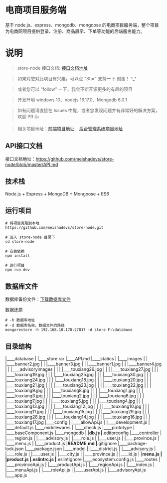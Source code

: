 # 电商项目服务端

基于 node.js、express、mongodb、mongoose 的电商项目服务端，整个项目为电商网项目提供登录、注册、商品展示、下单等功能的后端服务能力。

# 说明

> store-node 接口文档: [接口文档地址](https://github.com/meishadevs/store-node/blob/master/API.md) 

>  如果对您对此项目有兴趣，可以点 "Star" 支持一下 谢谢！ ^_^

>  或者您可以 "follow" 一下，我会不断开源更多的有趣的项目

>  开发环境 windows 10、nodejs 16.17.0、Mongodb 6.0.1

>  如有问题请直接在 Issues 中提，或者您发现问题并有非常好的解决方案，欢迎 PR 👍

>  相关项目地址：[前端项目地址](https://github.com/meishadevs/store-vue) &nbsp;&nbsp; [后台管理系统项目地址](https://github.com/meishadevs/store-admin)

## API接口文档

接口文档地址：https://github.com/meishadevs/store-node/blob/master/API.md

## 技术栈

Node.js + Express + MongoDB + Mongoose + ES6

## 运行项目

```
# 将项目克隆到本地
https://github.com/meishadevs/store-node.git

# 进入 store-node 目录下
cd store-node

# 安装依赖
npm install

# 运行项目
npm run dev
```

## 数据库文件

数据库备份文件：[下载数据库文件](https://raw.githubusercontent.com/meishadevs/store-node/master/database/store.rar)

数据还原
```
# -h 数据库地址
# -d 数据库名称，数据文件的路径
mongorestore -h 192.168.10.178:27017 -d store F:\database
```

## 目录结构

|____database
| |____store.rar
|____API.md
|____statics
| |____images
| | |____banner2.jpg
| | |____banner3.jpg
| | |____banner1.jpg
| | |____banner4.jpg
| | |____advisoryimages
| | | |____touxiang26.jpg
| | | |____touxiang27.jpg
| | | |____touxiang19.jpg
| | | |____touxiang25.jpg
| | | |____touxiang30.jpg
| | | |____touxiang24.jpg
| | | |____touxiang18.jpg
| | | |____touxiang20.jpg
| | | |____touxiang21.jpg
| | | |____touxiang23.jpg
| | | |____touxiang22.jpg
| | | |____touxiang9.jpg
| | | |____touxiang8.jpg
| | | |____touxiang1.jpg
| | | |____touxiang3.jpg
| | | |____touxiang2.jpg
| | | |____touxiang6.jpg
| | | |____touxiang7.jpg
| | | |____touxiang5.jpg
| | | |____touxiang4.jpg
| | | |____touxiang13.jpg
| | | |____touxiang12.jpg
| | | |____touxiang10.jpg
| | | |____touxiang11.jpg
| | | |____touxiang15.jpg
| | | |____touxiang29.jpg
| | | |____touxiang28.jpg
| | | |____touxiang14.jpg
| | | |____touxiang16.jpg
| | | |____touxiang17.jpg
|____config
| |____allowApi.js
| |____development.js
| |____default.js
|____middlewares
| |____check.js
|____prototype
| |____baseComponent.js
|____mongodb
| |____db.js
|____.editorconfig
|____controller
| |____region.js
| |____advisory.js
| |____role.js
| |____user.js
| |____province.js
| |____menu.js
| |____product.js
|____README.md
|____.gitignore
|____package-lock.json
|____package.json
|____model
| |____district.js
| |____advisory.js
| |____role.js
| |____user.js
| |____city.js
| |____province.js
| |____id.js
| |____menu.js
| |____product.js
|____.eslintrc.js
|____.eslintignore
|____ecosystem.config.js
|____routes
| |____provinceApi.js
| |____productApi.js
| |____regionApi.js
| |____index.js
| |____menuApi.js
| |____roleApi.js
| |____userApi.js
| |____advisoryApi.js
|____app.js

